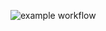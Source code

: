 ![example workflow](https://github.com/skudarnov-av/Patterns_part_1/actions/workflows/gradle.yml/badge.svg)
